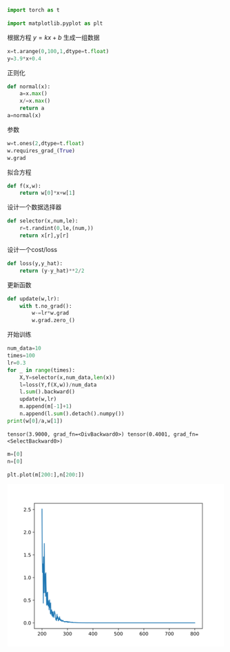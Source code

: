 ```python
import torch as t
```


```python
import matplotlib.pyplot as plt
```

根据方程 $y=kx+b$ 生成一组数据


```python
x=t.arange(0,100,1,dtype=t.float)
y=3.9*x+0.4
```

正则化


```python
def normal(x):
    a=x.max()
    x/=x.max()
    return a
a=normal(x)
```

参数


```python
w=t.ones(2,dtype=t.float)
w.requires_grad_(True)
w.grad
```

拟合方程


```python
def f(x,w):
    return w[0]*x+w[1]
```

设计一个数据选择器


```python
def selector(x,num,le):
    r=t.randint(0,le,(num,))
    return x[r],y[r]
```

设计一个cost/loss


```python
def loss(y,y_hat):
    return (y-y_hat)**2/2
```

更新函数


```python
def update(w,lr):
    with t.no_grad():
        w-=lr*w.grad
        w.grad.zero_()
```

开始训练


```python
num_data=10
times=100
lr=0.3
for _ in range(times):
    X,Y=selector(x,num_data,len(x))
    l=loss(Y,f(X,w))/num_data
    l.sum().backward()
    update(w,lr)
    m.append(m[-1]+1)
    n.append(l.sum().detach().numpy())
print(w[0]/a,w[1])
```

    tensor(3.9000, grad_fn=<DivBackward0>) tensor(0.4001, grad_fn=<SelectBackward0>)



```python
m=[0]
n=[0]
```


```python
plt.plot(m[200:],n[200:])
```



    
![](../图片/4.svg)
    

